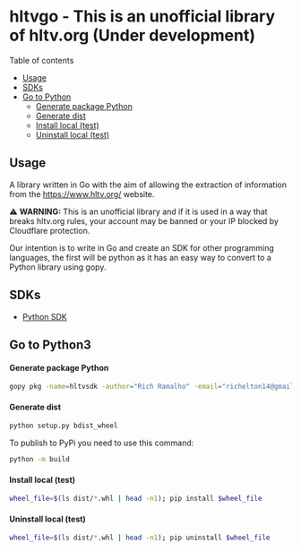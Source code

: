 # hltvgo - This is an unofficial library of hltv.org (Under development)

Table of contents

- [Usage](#usage)
- [SDKs](#sdks)
- [Go to Python](#go-to-python)
    - [Generate package Python](#generate-package-python)
    - [Generate dist](#generate-dist)
    - [Install local (test)](#install-local-test)
    - [Uninstall local (test)](#uninstall-local-test)

## Usage

A library written in Go with the aim of allowing the extraction of information from the https://www.hltv.org/ website.

:warning: **WARNING:** This is an unofficial library and if it is used in a way that breaks hltv.org rules, your account may be banned or your IP blocked by Cloudflare protection.

Our intention is to write in Go and create an SDK for other programming languages, the first will be python as it has an easy way to convert to a Python library using gopy.

## SDKs

- [Python SDK](hltv_sdk/README.md)

## Go to Python3

#### Generate package Python

```sh
gopy pkg -name=hltvsdk -author="Rich Ramalho" -email="richelton14@gmail.com" -desc="The unofficial HLTV Python API" -url="https://github.com/richecr/hltvgo" -output=hltv_sdk -vm=python3 github.com/richecr/hltvgo github.com/richecr/hltvgo/lib/api  github.com/richecr/hltvgo/lib/operations github.com/richecr/hltvgo/lib/entity
```

#### Generate dist

```sh
python setup.py bdist_wheel
```

To publish to PyPi you need to use this command:

```sh
python -m build
```

#### Install local (test)

```sh
wheel_file=$(ls dist/*.whl | head -n1); pip install $wheel_file
```

#### Uninstall local (test)

```sh
wheel_file=$(ls dist/*.whl | head -n1); pip uninstall $wheel_file
```
